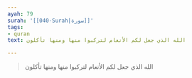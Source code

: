 ```yaml
---
ayah: 79
surah: '[[040-Surah|سورة]]'
tags:
- quran
text: الله الذي جعل لكم الأنعام لتركبوا منها ومنها تأكلون

---
```

> الله الذي جعل لكم الأنعام لتركبوا منها ومنها تأكلون
